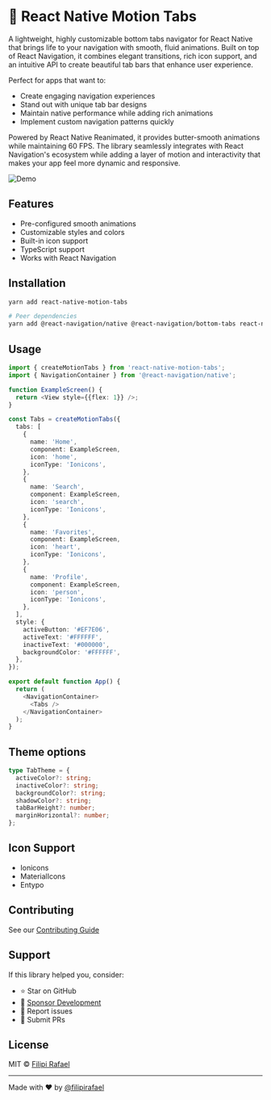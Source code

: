 # 🎨 React Native Motion Tabs

A lightweight, highly customizable bottom tabs navigator for React Native that brings life to your navigation with smooth, fluid animations. Built on top of React Navigation, it combines elegant transitions, rich icon support, and an intuitive API to create beautiful tab bars that enhance user experience.

Perfect for apps that want to:

- Create engaging navigation experiences
- Stand out with unique tab bar designs
- Maintain native performance while adding rich animations
- Implement custom navigation patterns quickly

Powered by React Native Reanimated, it provides butter-smooth animations while maintaining 60 FPS. The library seamlessly integrates with React Navigation's ecosystem while adding a layer of motion and interactivity that makes your app feel more dynamic and responsive.

![Demo](demo.gif)

## Features

- Pre-configured smooth animations
- Customizable styles and colors
- Built-in icon support
- TypeScript support
- Works with React Navigation

## Installation

```bash
yarn add react-native-motion-tabs

# Peer dependencies
yarn add @react-navigation/native @react-navigation/bottom-tabs react-native-reanimated react-native-vector-icons react-native-screens react-native-safe-area-context
```

## Usage

```typescript
import { createMotionTabs } from 'react-native-motion-tabs';
import { NavigationContainer } from '@react-navigation/native';

function ExampleScreen() {
  return <View style={{flex: 1}} />;
}

const Tabs = createMotionTabs({
  tabs: [
    {
      name: 'Home',
      component: ExampleScreen,
      icon: 'home',
      iconType: 'Ionicons',
    },
    {
      name: 'Search',
      component: ExampleScreen,
      icon: 'search',
      iconType: 'Ionicons',
    },
    {
      name: 'Favorites',
      component: ExampleScreen,
      icon: 'heart',
      iconType: 'Ionicons',
    },
    {
      name: 'Profile',
      component: ExampleScreen,
      icon: 'person',
      iconType: 'Ionicons',
    },
  ],
  style: {
    activeButton: '#EF7E06',
    activeText: '#FFFFFF',
    inactiveText: '#000000',
    backgroundColor: '#FFFFFF',
  },
});

export default function App() {
  return (
    <NavigationContainer>
      <Tabs />
    </NavigationContainer>
  );
}
```

## Theme options

```typescript
type TabTheme = {
  activeColor?: string;
  inactiveColor?: string;
  backgroundColor?: string;
  shadowColor?: string;
  tabBarHeight?: number;
  marginHorizontal?: number;
};
```

## Icon Support

- Ionicons
- MaterialIcons
- Entypo

## Contributing

See our [Contributing Guide](CONTRIBUTING.md)

## Support

If this library helped you, consider:

- ⭐️ Star on GitHub
- 💖 [Sponsor Development](https://github.com/sponsors/filipirafael)
- 🐛 Report issues
- 🤝 Submit PRs

## License

MIT © [Filipi Rafael](https://github.com/filipirafael)

---

Made with ❤️ by [@filipirafael](https://x.com/filipiRafael3)
